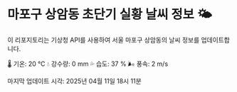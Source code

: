 
# 마포구 상암동 초단기 실황 날씨 정보 🌤️

이 리포지토리는 기상청 API를 사용하여 서울 마포구 상암동의 날씨 정보를 업데이트합니다. 

🌡️ 기온: 20 ℃
💧 강수량: 0 mm
💦 습도: 37 %
🌬️ 풍속: 2 m/s

마지막 업데이트 시각: 2025년 04월 11일 18시 11분    
